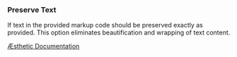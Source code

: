 ### Preserve Text

If text in the provided markup code should be preserved exactly as provided. This option eliminates beautification and wrapping of text content.


[Æsthetic Documentation](https://æsthetic.dev/rules/markup/preserveText/)
